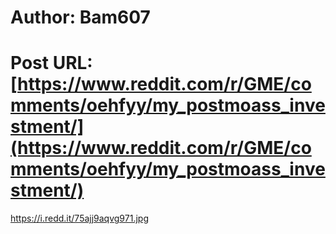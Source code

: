 # Author: Bam607
# Post URL: [https://www.reddit.com/r/GME/comments/oehfyy/my_postmoass_investment/](https://www.reddit.com/r/GME/comments/oehfyy/my_postmoass_investment/)


https://i.redd.it/75ajj9aqvg971.jpg